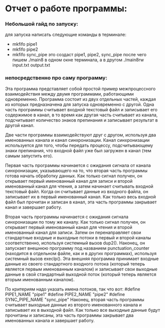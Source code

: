 # Отчет о работе программы:
### Небольшой гайд по запуску:
для запуска написать следующие команды в терминале:
- mkfifo pipe1
- mkfifo pipe2
- mkfifo sync_pipe
это создаст pipe1, pipe2, sync_pipe
после чего пишем ./main8 в одном окне терминала, а в другом ./main8rw input.txt output.txt
### непосредственно про саму программу:
Эта программа представляет собой простой пример межпроцессного взаимодействия между двумя программами, работающими одновременно.
Программа состоит из двух отдельных частей, каждая из которых предназначена для запуска одновременно с другой. Одна часть программы считывает входной текстовый файл и записывает его содержимое в канал, в то время как другая часть считывает из канала, подсчитывает количество знаков препинания и записывает результат в другой канал.

Две части программы взаимодействуют друг с другом, используя два именованных канала и канал синхронизации. Канал синхронизации используется для того, чтобы передать процессу, подсчитывающему знаки препинания, что входной файл уже был загружен в канал (тем самым запустить его).

Первая часть программы начинается с ожидания сигнала от канала синхронизации, указывающего на то, что вторая часть программы готова начать обработку данных. Как только сигнал получен, он открывает первый именованный канал для записи и второй именованный канал для чтения, а затем начинает считывать входной текстовый файл. Когда он считывает данные из входного файла, он записывает их в первый именованный канал. Как только весь входной файл был прочитан и записан в канал, эта часть программы закрывает канал и завершает работу.

Вторая часть программы начинается с ожидания сигнала синхронизации по тому же каналу. Как только сигнал получен, он открывает первый именованный канал для чтения и второй именованный канал для записи. Затем он перенаправляет свои стандартные входные и выходные потоки в первый и второй каналы соответственно, используя системный вызов dup2(). Наконец, он запускает внешнюю программу под названием punctuation_counter (находится в отдельном файле, как и в других программах), используя системный вызов execlp(). Эта внешняя программа принимает входные данные из своего стандартного входного потока (который теперь является первым именованным каналом) и записывает свои выходные данные в свой стандартный выходной поток (который теперь является вторым именованным каналом).

По критериям надо указать имена потоков, так что вот:
#define PIPE1_NAME "pipe1"
#define PIPE2_NAME "pipe2"
#define SYNC_PIPE_NAME "sync_pipe"
Наконец, вторая часть программы считывает выходные данные из второго именованного канала и записывает их в выходной файл. Как только все выходные данные будут прочитаны и записаны, эта часть программы закрывает два именованных канала и завершает работу.
